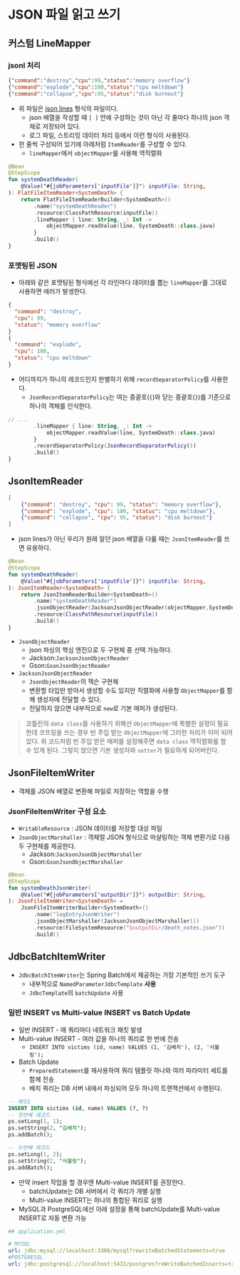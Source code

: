 # JSON 파일 읽고 쓰기

## 커스텀 LineMapper

### jsonl 처리

```json lines
{"command":"destroy","cpu":99,"status":"memory overflow"}
{"command":"explode","cpu":100,"status":"cpu meltdown"}
{"command":"collapse","cpu":95,"status":"disk burnout"}
```

- 위 파일은 [json lines](https://jsonlines.org/) 형식의 파일이다.
    - json 배열을 작성할 때 `[ ]` 안에 구성하는 것이 아닌 각 줄마다 하나의 json 객체로 저장되어 있다.
    - 로그 파일, 스트리밍 데이터 처리 등에서 이런 형식이 사용된다.
- 한 줄씩 구성되어 있기에 아래처럼 `ItemReader`를 구성할 수 있다.
    - `lineMapper`에서 `objectMapper`를 사용해 역직렬화

```kotlin
@Bean
@StepScope
fun systemDeathReader(
    @Value("#{jobParameters['inputFile']}") inputFile: String,
): FlatFileItemReader<SystemDeath> {
    return FlatFileItemReaderBuilder<SystemDeath>()
        .name("systemDeathReader")
        .resource(ClassPathResource(inputFile))
        .lineMapper { line: String, _: Int ->
            objectMapper.readValue(line, SystemDeath::class.java)
        }
        .build()
}
```

### 포맷팅된 JSON

- 아래와 같은 포맷팅된 형식에선 각 라인마다 데이터를 뽑는 `lineMapper`를 그대로 사용하면 에러가 발생한다.

```json lines
{
  "command": "destroy",
  "cpu": 99,
  "status": "memory overflow"
}
{
  "command": "explode",
  "cpu": 100,
  "status": "cpu meltdown"
}
```

- 어디까지가 하나의 레코드인지 판별하기 위해 `recordSeparatorPolicy`를 사용한다.
    - `JsonRecordSeparatorPolicy`는 여는 중괄호(`{`)와 닫는 중괄호(`}`)를 기준으로 하나의 객체를 인식한다.

```kotlin
// ...
        .lineMapper { line: String, _: Int ->
            objectMapper.readValue(line, SystemDeath::class.java)
        }
        .recordSeparatorPolicy(JsonRecordSeparatorPolicy())
        .build()
}
```

## JsonItemReader

```json
[
    {"command": "destroy", "cpu": 99, "status": "memory overflow"},
    {"command": "explode", "cpu": 100, "status": "cpu meltdown"},
    {"command": "collapse", "cpu": 95, "status": "disk burnout"}
]
```

- json lines가 아닌 우리가 원래 알던 json 배열을 다룰 때는 `JsonItemReader`를 쓰면 유용하다.

```kotlin
@Bean
@StepScope
fun systemDeathReader(
    @Value("#{jobParameters['inputFile']}") inputFile: String,
): JsonItemReader<SystemDeath> {
    return JsonItemReaderBuilder<SystemDeath>()
        .name("systemDeathReader")
        .jsonObjectReader(JacksonJsonObjectReader(objectMapper,SystemDeath::class.java))
        .resource(ClassPathResource(inputFile))
        .build()
}
```

- `JsonObjectReader`
  - json 파싱의 핵심 엔진으로 두 구현체 중 선택 가능하다.
  - Jackson:`JacksonJsonObjectReader`
  - Gson:`GsonJsonObjectReader`
- `JacksonJsonObjectReader`
  - `JsonObjectReader`의 잭슨 구현체
  - 변환할 타입만 받아서 생성할 수도 있지만 직렬화에 사용할 `ObjectMapper`를 함께 생성자에 전달할 수 있다.
  - 전달하지 않으면 내부적으로 `new`로 기본 매퍼가 생성된다.

> 코틀린의 `data class`를 사용하기 위해선 `ObjectMapper`에 특별한 설정이 필요한데 코프링을 쓰는 경우 빈 주입 받는 `ObjectMapper`에 그러한 처리가 이미 되어 있다. 위 코드처럼 빈 주입 받은 매퍼를 설정해주면 `data class` 역직렬화를 할 수 있게 된다. 그렇지 않으면 기본 생성자와 `setter`가 필요하게 되어버린다.
>

## JsonFileItemWriter

- 객체를 JSON 배열로 변환해 파일로 저장하는 역할을 수행

### JsonFileItemWriter 구성 요소

- `WritableResource` : JSON 데이터를 저장할 대상 파일
- `JsonObjectMarshaller` : 객체럴 JSON 형식으로 마샬링하는 객체 변환기로 다음 두 구현체를 제공한다.
  - Jackson:`JacksonJsonObjectMarshaller`
  - Gson:`GsonJsonObjectMarshaller`

```kotlin
@Bean
@StepScope
fun systemDeathJsonWriter(
    @Value("#{jobParameters['outputDir']}") outputDir: String,
): JsonFileItemWriter<SystemDeath> =
    JsonFileItemWriterBuilder<SystemDeath>()
        .name("logEntryJsonWriter")
        .jsonObjectMarshaller(JacksonJsonObjectMarshaller())
        .resource(FileSystemResource("$outputDir/death_notes.json"))
        .build()
```

## JdbcBatchItemWriter

- `JdbcBatchItemWriter`는 Spring Batch에서 제공하는 가장 기본적인  쓰기 도구
  - 내부적으로 `NamedParameterJdbcTemplate` **사용**
  - `JdbcTemplate`의 `batchUpdate` 사용

### 일반 INSERT vs Multi-value INSERT vs Batch Update

- 일반 INSERT - 매 쿼리마다 네트워크 패킷 발생
- Multi-value INSERT - 여러 값을 하나의 쿼리로 한 번에 전송
  - `INSERT INTO victims (id, name) VALUES (1, '김배치'), (2, '사불링');`
- Batch Update
  - `PreparedStatement`를 재사용하여 쿼리 템플릿 하나와 여러 파라미터 세트를 함께 전송
  - 배치 쿼리는 DB 서버 내에서 파싱되어 모두 하나의 트랜잭션에서 수행된다.

```sql
-- 패킷1
INSERT INTO victims (id, name) VALUES (?, ?)
-- 첫번째 레코드
ps.setLong(1, 1);
ps.setString(2, "김배치");
ps.addBatch();

-- 두번째 레코드
ps.setLong(1, 2);
ps.setString(2, "사불링");
ps.addBatch();
```

- 만약 insert 작업을 할 경우엔 Multi-value INSERT를 권장한다.
  - batchUpdate는 DB 서버에서 각 쿼리가 개별 실행
  - Multi-value INSERT는 하나의 통합된 쿼리로 실행
- MySQL과 PostgreSQL에선 아래 설정을 통해 batchUpdate를 Multi-value INSERT로 자동 변환 가능

```yaml
## application.yml

# MYSQL
url: jdbc:mysql://localhost:3306/mysql?rewriteBatchedStatements=true 
#POSTGRESQL
url: jdbc:postgresql://localhost:5432/postgres?reWriteBatchedInserts=true 
```

